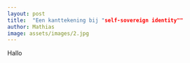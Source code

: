 ```yaml
---
layout: post
title:  "Een kanttekening bij "self-sovereign identity""
author: Mathias
image: assets/images/2.jpg
---
```



Hallo
